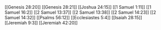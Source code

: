 [[Genesis 28:20]]
[[Genesis 28:21]]
[[Joshua 24:15]]
[[1 Samuel 1:11]]
[[1 Samuel 16:2]]
[[2 Samuel 13:37]]
[[2 Samuel 13:38]]
[[2 Samuel 14:23]]
[[2 Samuel 14:32]]
[[Psalms 56:12]]
[[Ecclesiastes 5:4]]
[[Isaiah 28:15]]
[[Jeremiah 9:3]]
[[Jeremiah 42:20]]
